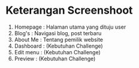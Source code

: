 # Keterangan Screenshoot
1. Homepage : Halaman utama yang dituju user
2. Blog's : Navigasi blog, post terbaru
3. About Me : Tentang pemilik website
1. Dashboard : (Kebutuhan Challenge)
2. Edit menu : (Kebutuhan Challenge)
3. Preview : (Kebutuhan Challenge)
